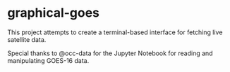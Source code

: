 # graphical-goes

This project attempts to create a terminal-based interface for fetching live satellite data.

Special thanks to @occ-data for the Jupyter Notebook for reading and manipulating GOES-16 data.
